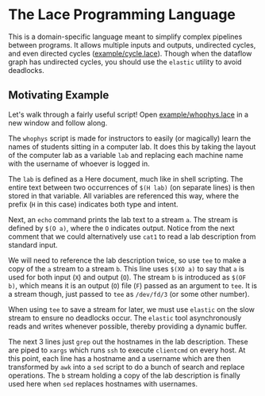 
# The Lace Programming Language

This is a domain-specific language meant to simplify complex pipelines between programs.
It allows multiple inputs and outputs, undirected cycles, and even directed cycles ([example/cycle.lace](blob/master/example/cycle.lace)).
Though when the dataflow graph has undirected cycles, you should use the `elastic` utility to avoid deadlocks.

## Motivating Example

Let's walk through a fairly useful script!
Open [example/whophys.lace](blob/master/example/whophys.lace) in a new window and follow along.

The `whophys` script is made for instructors to easily (or magically) learn the names of students sitting in a computer lab.
It does this by taking the layout of the computer lab as a variable `lab` and replacing each machine name with the username of whoever is logged in.

The `lab` is defined as a Here document, much like in shell scripting.
The entire text between two occurrences of `$(H lab)` (on separate lines) is then stored in that variable.
All variables are referenced this way, where the prefix (`H` in this case) indicates both type and intent.

Next, an `echo` command prints the lab text to a stream `a`.
The stream is defined by `$(O a)`, where the `O` indicates output.
Notice from the next comment that we could alternatively use `cat1` to read a lab description from standard input.

We will need to reference the lab description twice, so use `tee` to make a copy of the `a` stream to a stream `b`.
This line uses `$(XO a)` to say that `a` is used for both input (`X`) and output (`O`).
The stream `b` is introduced as `$(OF b)`, which means it is an output (`O`) file (`F`) passed as an argument to `tee`.
It is a stream though, just passed to `tee` as `/dev/fd/3` (or some other number).

When using `tee` to save a stream for later, we must use `elastic` on the slow stream to ensure no deadlocks occur.
The `elastic` tool asynchronously reads and writes whenever possible, thereby providing a dynamic buffer.

The next 3 lines just `grep` out the hostnames in the lab description.
These are piped to `xargs` which runs `ssh` to execute `clientcmd` on every host.
At this point, each line has a hostname and a username which are then transformed by `awk` into a `sed` script to do a bunch of search and replace operations.
The `b` stream holding a copy of the lab description is finally used here when `sed` replaces hostnames with usernames.

